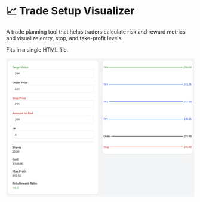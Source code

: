 # 📈 Trade Setup Visualizer

A trade planning tool that helps traders calculate risk and reward metrics and visualize entry, stop, and take-profit levels.

Fits in a single HTML file.

![Screenshot](screenshots/001.png)

